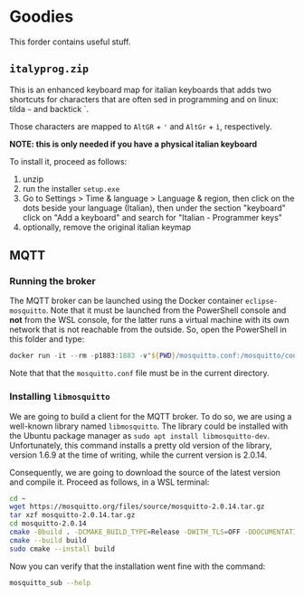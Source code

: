 # Goodies

This forder contains useful stuff.

## `italyprog.zip`

This is an enhanced keyboard map for italian keyboards that adds two shortcuts for characters that are often sed in programming and on linux: tilda `~` and backtick `.

Those characters are mapped to `AltGR` + `'` and `AltGr` + `ì`, respectively.

**NOTE: this is only needed if you have a physical italian keyboard**

To install it, proceed as follows:

1. unzip
2. run the installer `setup.exe`
3. Go to Settings > Time & language > Language & region, then click on the dots beside your language (Italian), then under the section "keyboard" click on "Add a keyboard" and search for "Italian - Programmer keys"
4. optionally, remove the original italian keymap

## MQTT
### Running the broker

The MQTT broker can be launched using the Docker container `eclipse-mosquitto`. Note that it must be launched from the PowerShell console and **not** from the WSL console, for the latter runs a virtual machine with its own network that is not reachable from the outside. So, open the PowerShell in this folder and type:

```PowerShell
docker run -it --rm -p1883:1883 -v"${PWD}/mosquitto.conf:/mosquitto/config/mosquitto.conf" eclipse-mosquitto
```

Note that that the `mosquitto.conf` file must be in the current directory.

### Installing `libmosquitto`

We are going to build a client for the MQTT broker. To do so, we are using a well-known library named `libmosquitto`. The library could be installed with the Ubuntu package manager as `sudo apt install libmosquitto-dev`. Unfortunately, this command installs a pretty old version of the library, version 1.6.9 at the time of writing, while the current version is 2.0.14.

Consequently, we are going to download the source of the latest version and compile it. Proceed as follows, in a WSL terminal:

```sh
cd ~
wget https://mosquitto.org/files/source/mosquitto-2.0.14.tar.gz
tar xzf mosquitto-2.0.14.tar.gz
cd mosquitto-2.0.14
cmake -Bbuild . -DCMAKE_BUILD_TYPE=Release -DWITH_TLS=OFF -DDOCUMENTATION=OFF -DWITH_LIB_CPP=OFF -DWITH_SRV=OFF -DWITH_CJSON=OFF
cmake --build build
sudo cmake --install build
```

Now you can verify that the installation went fine with the command:

```sh
mosquitto_sub --help
```